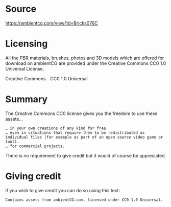 # Source

https://ambientcg.com/view?id=Bricks076C

# Licensing

All the PBR materials, brushes, photos and 3D models which are offered for download on ambientCG are provided under the Creative Commons CC0 1.0 Universal License.

Creative Commons - CC0 1.0 Universal

# Summary

The Creative Commons CC0 license gives you the freedom to use these assets…

    … in your own creations of any kind for free.
    … even in situations that require them to be redistributed as individual files (for example as part of an open source video game or tool).
    … for commercial projects.

There is no requirement to give credit but it would of course be appreciated.

# Giving credit

If you wish to give credit you can do so using this text:

```
Contains assets from ambientCG.com, licensed under CC0 1.0 Universal.
```
